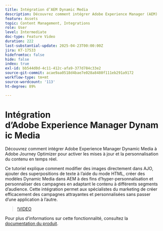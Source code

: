 ```yaml
---
title: Intégration d’AEM Dynamic Media
description: Découvrez comment intégrer Adobe Experience Manager (AEM) Dynamic Media à Adobe Journey Optimizer (AJO) pour activer les mises à jour et la personnalisation du contenu en temps réel.
feature: Assets
topic: Content Management, Integrations
role: User
level: Intermediate
doc-type: Feature Video
duration: 222
last-substantial-update: 2025-04-23T00:00:00Z
jira: KT-17533
hidefromtoc: false
hide: false
index: true
exl-id: bb544d0d-4c11-412c-afa9-377d784c33e2
source-git-commit: acae9aa0518d4bae7e028a8480f111eb291a9172
workflow-type: tm+mt
source-wordcount: '113'
ht-degree: 89%

---
```


# Intégration d’Adobe Experience Manager Dynamic Media

Découvrez comment intégrer Adobe Experience Manager Dynamic Media à Adobe Journey Optimizer pour activer les mises à jour et la personnalisation du contenu en temps réel.

Ce tutoriel explique comment modifier des images directement dans AJO, ajouter des superpositions de texte à l’aide du mode HTML, créer des modèles Dynamic Media dans AEM à des fins d’hyper-personnalisation et personnaliser des campagnes en adaptant le contenu à différents segments d’audience. Cette intégration permet aux spécialistes du marketing de créer efficacement des campagnes attrayantes et personnalisées sans passer d’une application à l’autre.

>[!VIDEO](https://video.tv.adobe.com/v/3457695/?learn=on&enablevpops)

Pour plus d’informations sur cette fonctionnalité, consultez la [documentation du produit](https://experienceleague.adobe.com/fr/docs/journey-optimizer/using/content-management/combine/aem-dynamic).
